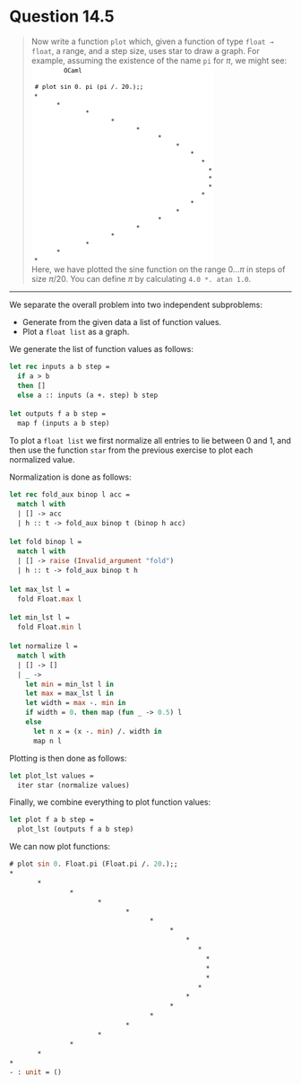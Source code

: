 # Question 14.5

> Now write a function `plot` which, given a function of type `float → float`, a range, and a step size, uses star to draw a graph.
> For example, assuming the existence of the name `pi` for $π$, we might see:
> ![Graph of sine](graph.png)  
> Here, we have plotted the sine function on the range $0 \ldots π$ in steps of size $π/20$. You can define $π$ by calculating `4.0 *. atan 1.0`.

---

We separate the overall problem into two independent subproblems:
- Generate from the given data a list of function values.
- Plot a `float list` as a graph.

We generate the list of function values as follows:
```ocaml
let rec inputs a b step =
  if a > b
  then []
  else a :: inputs (a +. step) b step

let outputs f a b step =
  map f (inputs a b step)
```

To plot a `float list` we first normalize all entries to lie between 0 and 1, and then use the function `star` from the previous exercise to plot each normalized value.

Normalization is done as follows:
```ocaml
let rec fold_aux binop l acc =
  match l with
  | [] -> acc
  | h :: t -> fold_aux binop t (binop h acc)

let fold binop l =
  match l with
  | [] -> raise (Invalid_argument "fold")
  | h :: t -> fold_aux binop t h

let max_lst l =
  fold Float.max l

let min_lst l =
  fold Float.min l

let normalize l =
  match l with
  | [] -> []
  | _ ->
    let min = min_lst l in
    let max = max_lst l in
    let width = max -. min in
    if width = 0. then map (fun _ -> 0.5) l
    else
      let n x = (x -. min) /. width in
      map n l
```

Plotting is then done as follows:
```ocaml
let plot_lst values =
  iter star (normalize values)
```

Finally, we combine everything to plot function values:
```ocaml
let plot f a b step =
  plot_lst (outputs f a b step)
```

We can now plot functions:
```ocaml
# plot sin 0. Float.pi (Float.pi /. 20.);;
*
       *
               *
                      *
                             *
                                   *
                                        *
                                            *
                                               *
                                                 *
                                                 *
                                                 *
                                               *
                                            *
                                        *
                                   *
                             *
                      *
               *
       *
*
- : unit = ()
```
